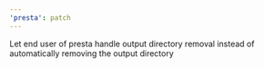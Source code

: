 ```yaml
---
'presta': patch
---
```


Let end user of presta handle output directory removal instead of automatically removing the output directory

